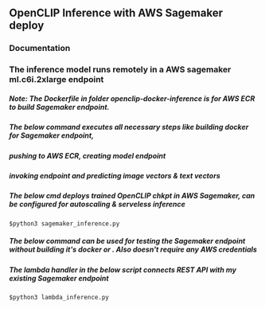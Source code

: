 ## OpenCLIP Inference with AWS Sagemaker deploy ##


### Documentation ###

### The inference model runs remotely in a AWS sagemaker ml.c6i.2xlarge endpoint ###

##### Note: The Dockerfile in folder openclip-docker-inference is for AWS ECR to build Sagemaker endpoint. #####
##### The below command executes all necessary steps like building docker for Sagemaker endpoint, #####
##### pushing to AWS ECR, creating model endpoint #####
##### invoking endpoint and predicting image vectors & text vectors #####
##### The below cmd deploys trained OpenCLIP chkpt in AWS Sagemaker, can be configured for autoscaling & serveless inference #####

```
$python3 sagemaker_inference.py
```

##### The below command can be used for testing the Sagemaker endpoint without building it's docker or . Also doesn't require any AWS credentials #####
##### The lambda handler in the below script connects REST API with my existing Sagemaker endpoint ##### 

```
$python3 lambda_inference.py
```

